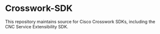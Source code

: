 # Crosswork-SDK

This repository maintains source for Cisco Crosswork SDKs, including the CNC Service Extensibility SDK.
